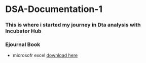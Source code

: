 # DSA-Documentation-1
### This is where i started my journey in Dta analysis with Incubator Hub
### Ejournal Book
- microsofr excel [download here](https//www.microsoft.com) 
